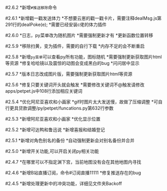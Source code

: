 #2.6.2
*新增`#推送移除`命令

#2.6.1
*新增戳一戳发送体力
*不想要云崽的戳一戳卡片，需要注释dealMsg.js第291行的dealPoke(e);
*需要已经安装c佬的体力插件

#2.6.0
*日志，py菜单改为随机图片
*需要强制更新才有
*更新函数位置转移

#2.5.9
*移除扫黄，变为插件，需要的自行下载
*内存不足的会不断重启

#2.5.8
*新增`py菜单`可以查看py所有功能，图标随机
*需要强制更新获取图片html等资源
*修复哈哈镜以及震惊的动图会变成黑白的bug
*问问居中显示

#2.5.7
*版本日志改成图片版，需要强制更新获取图片html等资源

#2.5.6
*修复只要关键词开头就会触发
*需要修改关键词不@触发请修改apps/petpet.js中108行添加相应关键词

#2.5.4
*优化阿尼亚喜欢和小画家
*gif时图片太大发送慢，故做了压缩调整
*可自行更具贷款调整/py/petpet/funcations.py第632行参数

#2.5.3
*新增阿尼亚喜欢和小画家
*优化显示位置

#2.5.2
*新增可达鸭和鲁迅说
*新增喜报和结婚登记

#2.5.1
*新增对角色别名的备份
*自动强制更新会对别名备份并合并

#2.5.0
*新增开关功能,可以开启关闭py相关功能

#2.4.7
*在哪里可以不指定渊下宫，当前地图没有会在其他地图内寻找

#2.4.6
*新增B站直播订阅，命令#订阅直播11111
*修复推送存在的bug

#2.4.5
*新增处理更新中的冲突功能，详细见文件夹Backoff